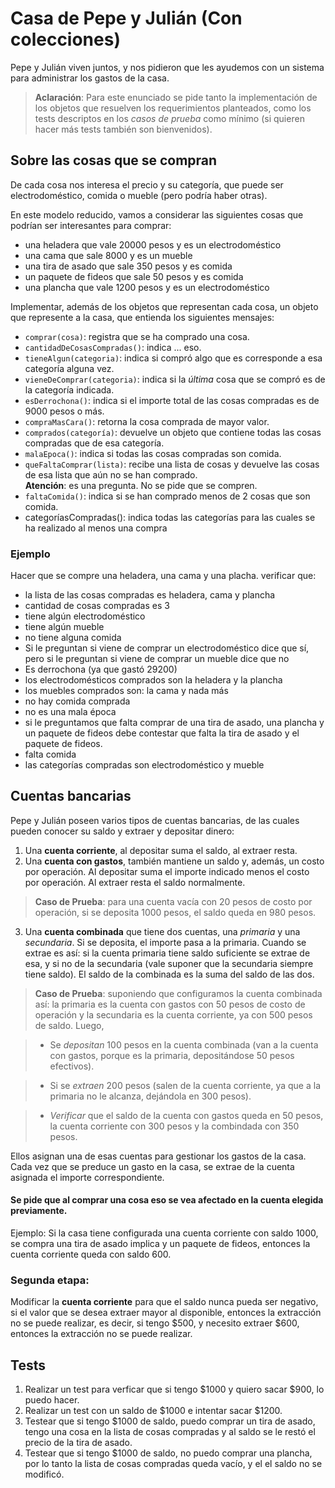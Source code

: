 # Casa de Pepe y Julián (Con colecciones)

Pepe y Julián viven juntos, y nos pidieron que les ayudemos con un sistema para administrar los gastos de la casa.

> **Aclaración**: Para este enunciado se pide tanto la implementación de los objetos que resuelven los requerimientos planteados, como los tests descriptos en los _casos de prueba_ como mínimo (si quieren hacer más tests también son bienvenidos).



## Sobre las cosas que se compran

De cada cosa nos interesa el precio y su categoría, que puede ser electrodoméstico, comida o mueble (pero podría haber otras).

En este modelo reducido, vamos a considerar las siguientes cosas que podrían ser interesantes para comprar: 
- una heladera que vale 20000 pesos y es un electrodoméstico 
- una cama que sale 8000 y es un mueble
- una tira de asado que sale 350 pesos y es comida
- un paquete de fideos que sale 50 pesos y es comida
- una plancha que vale 1200 pesos y es un electrodoméstico

Implementar, además de los objetos que representan cada cosa, un objeto que represente a la casa, que entienda los siguientes mensajes:
- `comprar(cosa)`: registra que se ha comprado una cosa.
- `cantidadDeCosasCompradas()`: indica ... eso.
- `tieneAlgun(categoria)`: indica si compró algo que es corresponde a esa categoría alguna vez.
- `vieneDeComprar(categoria)`: indica si la _última_ cosa que se compró es de la categoría indicada.
- `esDerrochona()`: indica si el importe total de las cosas compradas es de 9000 pesos o más.
- `compraMasCara()`: retorna la cosa comprada de mayor valor.
- `comprados(categoría)`: devuelve un objeto que contiene todas las cosas compradas que de esa categoría. 
- `malaEpoca()`: indica si todas las cosas compradas son comida.
- `queFaltaComprar(lista)`: recibe una lista de cosas y devuelve las cosas de esa lista que aún no se han comprado. <br>
  **Atención**: es una pregunta. No se pide que se compren. 
- `faltaComida()`: indica si se han comprado menos de 2 cosas que son comida.
-  categoríasCompradas(): indica todas las categorías para las cuales se ha realizado al menos una compra

### Ejemplo

Hacer que se compre una heladera, una cama y una placha.
verificar que:
- la lista de las cosas compradas es heladera, cama y plancha
- cantidad de cosas compradas es 3
- tiene algún electrodoméstico
- tiene algún mueble
- no tiene alguna comida
- Si le preguntan si viene de comprar un electrodoméstico dice que sí, pero si le preguntan si viene de comprar un mueble dice que no
- Es derrochona (ya que gastó 29200)
- los electrodomésticos comprados son la heladera y la plancha
- los muebles comprados son: la cama y nada más
- no hay comida comprada
- no es una mala época
- si le preguntamos que falta comprar de una tira de asado, una plancha y un paquete de fideos debe contestar que falta la tira de asado y el paquete de fideos.
- falta comida
- las categorías compradas son electrodoméstico y mueble

## Cuentas bancarias
Pepe y Julián poseen varios tipos de cuentas bancarias, de las cuales pueden conocer su saldo y extraer y depositar dinero:

1. Una **cuenta corriente**, al depositar suma el saldo, al extraer resta.
2. Una **cuenta con gastos**, también mantiene un saldo y, además, un costo por operación. Al depositar suma el importe indicado menos el costo por operación. Al extraer resta el saldo normalmente.

> **Caso de Prueba**: para una cuenta vacía con 20 pesos de costo por operación, si se deposita 1000 pesos, el saldo queda en 980 pesos.

3. Una **cuenta combinada** que tiene dos cuentas, una _primaria_ y una _secundaria_. Si se deposita, el importe pasa a la primaria. Cuando se extrae es así: si la cuenta primaria tiene saldo suficiente se extrae de esa, y si no de la secundaria (vale suponer que la secundaria siempre tiene saldo). El saldo de la combinada es la suma del saldo de las dos.

> **Caso de Prueba**: suponiendo que configuramos la cuenta combinada así: la primaria es la cuenta con gastos con 50 pesos de costo de operación y la secundaria es la cuenta corriente, ya con 500 pesos de saldo. Luego,

> - Se _depositan_ 100 pesos en la cuenta combinada (van a la cuenta con gastos, porque es la primaria, depositándose 50 pesos efectivos). 

> - Si se _extraen_ 200 pesos (salen de la cuenta corriente, ya que a la primaria no le alcanza, dejándola en 300 pesos).

> - _Verificar_ que el saldo de la cuenta con gastos queda en 50 pesos, la cuenta corriente con 300 pesos y la combindada con 350 pesos.

Ellos asignan una de esas cuentas para gestionar los gastos de la casa. Cada vez que se preduce un gasto en la casa, se extrae de la cuenta asignada el importe correspondiente.

#### Se pide que al comprar una cosa  eso se vea afectado en la cuenta elegida previamente.
 Ejemplo: Si la casa tiene configurada una cuenta corriente con saldo 1000, se compra una tira de asado implica  y un paquete de fideos, entonces la cuenta corriente queda con saldo 600.
 
### Segunda etapa:
Modificar la **cuenta corriente** para que el saldo nunca pueda ser negativo, si el valor que se desea extraer mayor al disponible, entonces la extracción no se puede realizar, es decir, si tengo $500, y necesito extraer $600, entonces la extracción no se puede realizar.

## Tests 
1. Realizar un test para verficar que si tengo $1000 y quiero sacar $900, lo puedo hacer.
1. Realizar un test con un saldo de $1000 e intentar sacar $1200.
1. Testear que si tengo $1000 de saldo, puedo comprar un tira de asado, tengo una cosa en la lista de cosas compradas y al saldo se le restó el precio de la tira de asado.
1. Testear que si tengo $1000 de saldo, no puedo comprar una plancha, por lo tanto la lista de cosas compradas queda vacío, y el el saldo no se modificó.








